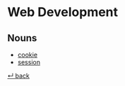 # Web Development

## Nouns

  - [cookie](cookie.md)
  - [session](session.md)

[↵ back](/README.md)
